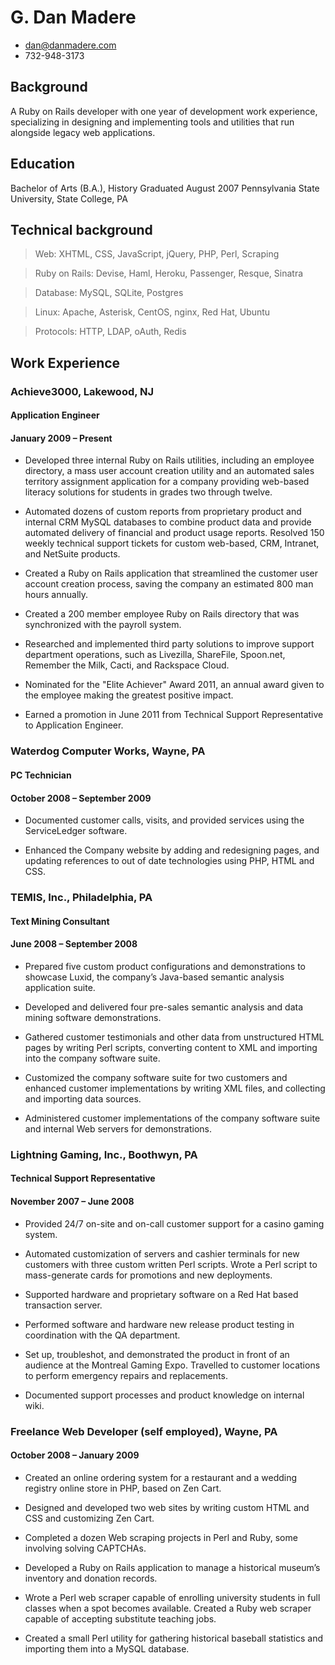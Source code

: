 # G. Dan Madere

* <dan@danmadere.com>
* 732-948-3173

## Background

A Ruby on Rails developer with one year of development work experience, specializing in designing and implementing tools and utilities that run alongside legacy web applications.

## Education

Bachelor of Arts (B.A.), History
Graduated August 2007
Pennsylvania State University, State College, PA

## Technical background

 > Web: XHTML, CSS, JavaScript, jQuery, PHP, Perl, Scraping

 > Ruby on Rails: Devise, Haml, Heroku, Passenger, Resque, Sinatra

 > Database: MySQL, SQLite, Postgres

 > Linux: Apache, Asterisk, CentOS, nginx, Red Hat, Ubuntu

 > Protocols: HTTP, LDAP, oAuth, Redis

## Work Experience

### Achieve3000, Lakewood, NJ
#### Application Engineer
#### January 2009 – Present

* Developed three internal Ruby on Rails utilities, including an employee directory, a mass user account creation utility and an automated sales territory assignment application for a company providing web-based literacy solutions for students in grades two through twelve.

* Automated dozens of custom reports from proprietary product and internal CRM MySQL databases to combine product data and provide automated delivery of financial and product usage reports. 
Resolved 150 weekly technical support tickets for custom web-based, CRM, Intranet, and NetSuite products.

* Created a Ruby on Rails application that streamlined the customer user account creation process, saving the company an estimated 800 man hours annually.  

* Created a 200 member employee Ruby on Rails directory that was synchronized with the payroll system.

* Researched and implemented third party solutions to improve support department operations, such as Livezilla, ShareFile, Spoon.net, Remember the Milk, Cacti, and Rackspace Cloud.

* Nominated for the "Elite Achiever" Award 2011, an annual award given to the employee making the greatest positive impact.

* Earned a promotion in June 2011 from Technical Support Representative to Application Engineer. 

### Waterdog Computer Works, Wayne, PA
#### PC Technician
#### October 2008 – September 2009
	
* Documented customer calls, visits, and provided services using the ServiceLedger software.

* Enhanced the Company website by adding and redesigning pages, and updating references to out of date technologies using PHP, HTML and CSS. 

### TEMIS, Inc., Philadelphia, PA
#### Text Mining Consultant
#### June 2008 – September 2008
 	 
* Prepared five custom product configurations and demonstrations to showcase Luxid, the company’s Java-based semantic analysis application suite. 

* Developed and delivered four pre-sales semantic analysis and data mining software demonstrations.

* Gathered customer testimonials and other data from unstructured HTML pages by writing Perl scripts, converting content to XML and importing into the company software suite. 

* Customized the company software suite for two customers and enhanced customer implementations by writing XML files, and collecting and importing data sources.

* Administered customer implementations of the company software suite and internal Web servers for demonstrations.

### Lightning Gaming, Inc., Boothwyn, PA
#### Technical Support Representative
#### November 2007 – June 2008 

* Provided 24/7 on-site and on-call customer support for a casino gaming system. 

* Automated customization of servers and cashier terminals for new customers with three custom written Perl scripts. 
Wrote a Perl script to mass-generate cards for promotions and new deployments.

* Supported hardware and proprietary software on a Red Hat based transaction server.

* Performed software and hardware new release product testing in coordination with the QA department.

* Set up, troubleshot, and demonstrated the product in front of an audience at the Montreal Gaming Expo. 
Travelled to customer locations to perform emergency repairs and replacements.

* Documented support processes and product knowledge on internal wiki.

### Freelance Web Developer (self employed), Wayne, PA
#### October 2008 – January 2009 

* Created an online ordering system for a restaurant and a wedding registry online store in PHP, based on Zen Cart.

* Designed and developed two web sites by writing custom HTML and CSS and customizing Zen Cart.

* Completed a dozen Web scraping projects in Perl and Ruby, some involving solving CAPTCHAs.  

* Developed a Ruby on Rails application to manage a historical museum’s inventory and donation records.

* Wrote a Perl web scraper capable of enrolling university students in full classes when a spot becomes available.
Created a Ruby web scraper capable of accepting substitute teaching jobs.

* Created a small Perl utility for gathering historical baseball statistics and importing them into a MySQL database.
